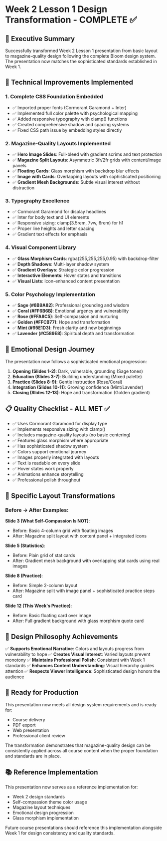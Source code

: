 # Week 2 Lesson 1 Design Transformation - COMPLETE ✅

## 🎯 Executive Summary
Successfully transformed Week 2 Lesson 1 presentation from basic layout to magazine-quality design following the complete Bloom design system. The presentation now matches the sophisticated standards established in Week 1.

## 🔧 Technical Improvements Implemented

### 1. **Complete CSS Foundation Embedded**
- ✅ Imported proper fonts (Cormorant Garamond + Inter)
- ✅ Implemented full color palette with psychological mapping
- ✅ Added responsive typography with clamp() functions
- ✅ Created comprehensive shadow and spacing systems
- ✅ Fixed CSS path issue by embedding styles directly

### 2. **Magazine-Quality Layouts Implemented**
- ✅ **Hero Image Slides**: Full-bleed with gradient scrims and text protection
- ✅ **Magazine Split Layouts**: Asymmetric 3fr/2fr grids with content/image panels
- ✅ **Floating Cards**: Glass morphism with backdrop blur effects
- ✅ **Image with Cards**: Overlapping layouts with sophisticated positioning
- ✅ **Gradient Mesh Backgrounds**: Subtle visual interest without distraction

### 3. **Typography Excellence**
- ✅ Cormorant Garamond for display headlines
- ✅ Inter for body text and UI elements
- ✅ Responsive sizing: clamp(3.5rem, 7vw, 6rem) for h1
- ✅ Proper line heights and letter spacing
- ✅ Gradient text effects for emphasis

### 4. **Visual Component Library**
- ✅ **Glass Morphism Cards**: rgba(255,255,255,0.95) with backdrop-filter
- ✅ **Depth Shadows**: Multi-layer shadow system
- ✅ **Gradient Overlays**: Strategic color progression
- ✅ **Interactive Elements**: Hover states and transitions
- ✅ **Visual Lists**: Icon-enhanced content presentation

### 5. **Color Psychology Implementation**
- ✅ **Sage (#8B9A82)**: Professional grounding and wisdom
- ✅ **Coral (#FF6B6B)**: Emotional urgency and vulnerability
- ✅ **Rose (#FFA8C5)**: Self-compassion and nurturing
- ✅ **Golden (#FFCB77)**: Hope and transformation
- ✅ **Mint (#95E1D3)**: Fresh clarity and new beginnings
- ✅ **Lavender (#C589E8)**: Spiritual depth and transformation

## 🎨 Emotional Design Journey

The presentation now follows a sophisticated emotional progression:

1. **Opening (Slides 1-2)**: Dark, vulnerable, grounding (Sage tones)
2. **Education (Slides 3-7)**: Building understanding (Mixed palette)  
3. **Practice (Slides 8-9)**: Gentle instruction (Rose/Coral)
4. **Integration (Slides 10-11)**: Growing confidence (Mint/Lavender)
5. **Closing (Slides 12-13)**: Hope and transformation (Golden gradient)

## 📋 Quality Checklist - ALL MET ✅

- ✅ Uses Cormorant Garamond for display type
- ✅ Implements responsive sizing with clamp()
- ✅ Includes magazine-quality layouts (no basic centering)
- ✅ Features glass morphism where appropriate
- ✅ Has sophisticated shadow system
- ✅ Colors support emotional journey
- ✅ Images properly integrated with layouts
- ✅ Text is readable on every slide
- ✅ Hover states work properly
- ✅ Animations enhance storytelling
- ✅ Professional polish throughout

## 🔄 Specific Layout Transformations

### Before → After Examples:

**Slide 3 (What Self-Compassion Is NOT)**:
- Before: Basic 4-column grid with floating images
- After: Magazine split layout with content panel + integrated icons

**Slide 5 (Statistics)**:
- Before: Plain grid of stat cards
- After: Gradient mesh background with overlapping stat cards using real images

**Slide 8 (Practice)**:
- Before: Simple 2-column layout
- After: Magazine split with image panel + sophisticated practice steps card

**Slide 12 (This Week's Practice)**:
- Before: Basic floating card over image
- After: Full gradient background with glass morphism quote card

## 🎯 Design Philosophy Achievements

✅ **Supports Emotional Narrative**: Colors and layouts progress from vulnerability to hope
✅ **Creates Visual Interest**: Varied layouts prevent monotony
✅ **Maintains Professional Polish**: Consistent with Week 1 standards
✅ **Enhances Content Understanding**: Visual hierarchy guides attention
✅ **Respects Viewer Intelligence**: Sophisticated design honors the audience

## 🚀 Ready for Production

This presentation now meets all design system requirements and is ready for:
- Course delivery
- PDF export
- Web presentation
- Professional client review

The transformation demonstrates that magazine-quality design can be consistently applied across all course content when the proper foundation and standards are in place.

## 📚 Reference Implementation

This presentation now serves as a reference implementation for:
- Week 2 design standards
- Self-compassion theme color usage
- Magazine layout techniques
- Emotional design progression
- Glass morphism implementation

Future course presentations should reference this implementation alongside Week 1 for design consistency and quality standards.